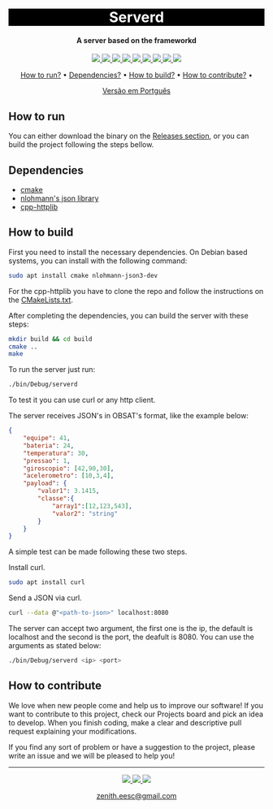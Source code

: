 <h1 align="center" style="color:white; background-color:black">Serverd</h1>
<h4 align="center">A server based on the frameworkd</h4>

<p align="center">
	<a href="http://zenith.eesc.usp.br/">
    <img src="https://img.shields.io/badge/Zenith-Embarcados-black?style=for-the-badge"/>
    </a>
    <a href="https://eesc.usp.br/">
    <img src="https://img.shields.io/badge/Linked%20to-EESC--USP-black?style=for-the-badge"/>
    </a>
    <a href="https://github.com/zenitheesc/serverd/blob/main/LICENSE">
    <img src="https://img.shields.io/github/license/zenitheesc/serverd?style=for-the-badge"/>
    </a>
    <a href="https://github.com/zenitheesc/serverd/issues">
    <img src="https://img.shields.io/github/issues/zenitheesc/serverd?style=for-the-badge"/>
    </a>
    <a href="https://github.com/zenitheesc/serverd/commits/main">
    <img src="https://img.shields.io/github/commit-activity/m/zenitheesc/serverd?style=for-the-badge">
    </a>
    <a href="https://github.com/zenitheesc/serverd/graphs/contributors">
    <img src="https://img.shields.io/github/contributors/zenitheesc/serverd?style=for-the-badge"/>
    </a>
    <a href="https://github.com/zenitheesc/serverd/commits/main">
    <img src="https://img.shields.io/github/last-commit/zenitheesc/serverd?style=for-the-badge"/>
    </a>
    <a href="https://github.com/zenitheesc/serverd/issues">
    <img src="https://img.shields.io/github/issues-raw/zenitheesc/serverd?style=for-the-badge" />
    </a>
    <a href="https://github.com/zenitheesc/serverd/pulls">
    <img src = "https://img.shields.io/github/issues-pr-raw/zenitheesc/serverd?style=for-the-badge">
    </a>
</p>

<p align="center">
    <a href="#how-to-run">How to run?</a> •
    <a href="#dependencies">Dependencies?</a> •
    <a href="#how-to-build">How to build?</a> •
    <a href="#how-to-contribute">How to contribute?</a> •
</p>

<p align="center">
        <a href="README.pt.md">Versão em Portguês</a>
</p>

## How to run

You can either download the binary on the [Releases section](https://github.com/zenitheesc/serverd/releases), or you can build the project following the steps bellow.

## Dependencies

- [cmake](https://cmake.org/)
- [nlohmann's json library](https://github.com/nlohmann/json)
- [cpp-httplib](https://github.com/yhirose/cpp-httplib)

## How to build

First you need to install the necessary dependencies. On Debian based systems, you can install with the following command:

```bash
sudo apt install cmake nlohmann-json3-dev
```

For the cpp-httplib you have to clone the repo and follow the instructions on the [CMakeLists.txt](https://github.com/yhirose/cpp-httplib/blob/master/CMakeLists.txt).

After completing the dependencies, you can build the server with these steps:

```bash
mkdir build && cd build
cmake ..
make
```

To run the server just run:

```bash
./bin/Debug/serverd
```

To test it you can use curl or any http client.

The server receives JSON's in OBSAT's format, like the example below:

```json
{
	"equipe": 41,
	"bateria": 24,
	"temperatura": 30,
	"pressao": 1,
	"giroscopio": [42,90,30],
	"acelerometro": [10,3,4],
	"payload": {
		"valor1": 3.1415,
		"classe":{
			"array1":[12,123,543],
			"valor2": "string"
		}
	}
}
```

A simple test can be made following these two steps.

Install curl.

```bash
sudo apt install curl
```
Send a JSON via curl.

```bash
curl --data @"<path-to-json>" localhost:8080
```

The server can accept two argument, the first one is the ip, the default is localhost
and the second is the port, the deafult is 8080. You can use the arguments as stated below:

```bash
./bin/Debug/serverd <ip> <port>
```

## How to contribute

We love when new people come and help us to improve our software! If you want to contribute to this project, check our Projects board and pick an idea to develop. When you finish coding, make a clear and descriptive pull request explaining your modifications.

If you find any sort of problem or have a suggestion to the project, please write an issue and we will be pleased to help you!

---

<p align="center">
    <a href="http://zenith.eesc.usp.br">
    <img src="https://img.shields.io/badge/Check%20out-Zenith's Oficial Website-black?style=for-the-badge" />
    </a>
    <a href="https://www.facebook.com/zenitheesc">
    <img src="https://img.shields.io/badge/Like%20us%20on-facebook-blue?style=for-the-badge"/>
    </a>
    <a href="https://www.instagram.com/zenith_eesc/">
    <img src="https://img.shields.io/badge/Follow%20us%20on-Instagram-red?style=for-the-badge"/>
    </a>

</p>
<p align = "center">
<a href="zenith.eesc@gmail.com">zenith.eesc@gmail.com</a>
</p>
